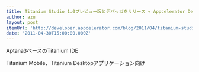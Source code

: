 ```yaml
---
title: Titanium Studio 1.0プレビュー版とデバッガをリリース « Appcelerator Developer Center
author: azu
layout: post
itemUrl: 'http://developer.appcelerator.com/blog/2011/04/titanium-studio-1-0%e3%83%97%e3%83%ac%e3%83%93%e3%83%a5%e3%83%bc%e7%89%88%e3%81%a8%e3%83%87%e3%83%90%e3%83%83%e3%82%ac%e3%82%92%e3%83%aa%e3%83%aa%e3%83%bc%e3%82%b9.html?lang=ja'
date: '2011-04-30T15:00:00.000Z'
---
```

Aptana3ベースのTitanium IDE

Titanium Mobile、Titanium Desktopアプリケーション向け
